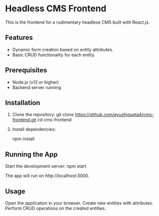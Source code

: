 # Headless CMS Frontend

This is the frontend for a rudimentary headless CMS built with React.js.

## Features

- Dynamic form creation based on entity attributes.
- Basic CRUD functionality for each entity.

## Prerequisites

- Node.js (v12 or higher)
- Backend server running

## Installation

1. Clone the repository:
   git clone https://github.com/ayushigupta4/cms-frontend.git
   cd cms-frontend

2. Install dependencies:

    npm install

## Running the App
Start the development server:
    npm start

The app will run on http://localhost:3000.

## Usage
Open the application in your browser.
Create new entities with attributes.
Perform CRUD operations on the created entities.